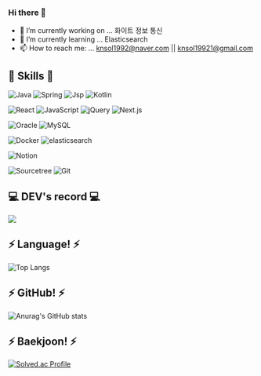 ### Hi there 👋

- 🔭 I’m currently working on ... 화이트 정보 통신
- 🌱 I’m currently learning ... Elasticsearch
- 📫 How to reach me: ... knsol1992@naver.com || knsol19921@gmail.com


## 🌱 Skills 🌱

![Java](https://img.shields.io/badge/Java-007396.svg?&style=for-the-badge&logo=Java&logoColor=white)
![Spring](https://img.shields.io/badge/Spring-6DB33F.svg?&style=for-the-badge&logo=Spring&logoColor=white)
![Jsp](https://img.shields.io/badge/JSP-000000.svg?&style=for-the-badge&logo=JSP&logoColor=white8)
![Kotlin](https://img.shields.io/badge/Kotlin-7F52FF.svg?&style=for-the-badge&logo=Kotlin&logoColor=white)

![React](https://img.shields.io/badge/React-61DAFB.svg?&style=for-the-badge&logo=React&logoColor=white)
![JavaScript](https://img.shields.io/badge/JavaScript-F7DF1E.svg?&style=for-the-badge&logo=JavaScript&logoColor=white)
![jQuery](https://img.shields.io/badge/jQuery-0769AD.svg?&style=for-the-badge&logo=jQuery&logoColor=white)
![Next.js](https://img.shields.io/badge/Next.js-000000.svg?&style=for-the-badge&logo=Next.js&logoColor=white)

![Oracle](https://img.shields.io/badge/Oracle-F80000.svg?&style=for-the-badge&logo=Oracle&logoColor=white)
![MySQL](https://img.shields.io/badge/MySQL-4479A1.svg?&style=for-the-badge&logo=MySQL&logoColor=white)

![Docker](https://img.shields.io/badge/Docker-2496ED.svg?&style=for-the-badge&logo=Docker&logoColor=white)
![elasticsearch](https://img.shields.io/badge/elasticsearch-005571.svg?&style=for-the-badge&logo=elasticsearch&logoColor=white)

![Notion](https://img.shields.io/badge/Notion-000000.svg?&style=for-the-badge&logo=Notion&logoColor=white)

![Sourcetree](https://img.shields.io/badge/Sourcetree-0052CC.svg?&style=for-the-badge&logo=Sourcetree&logoColor=white)
![Git](https://img.shields.io/badge/Git-F05032.svg?&style=for-the-badge&logo=Git&logoColor=white)

## 💻 DEV's record 💻
<div style="display:flex; flex-direction:row;">
    <a href="https://ks-awesome.notion.site/Na_KeaunSol_Coding_Study-b341f3bb4bc943c5b698e9808306f44c?pvs=4">
        <img src="https://img.shields.io/badge/Notion-9999FF?style=for-the-badge&logo=Notion&logoColor=white"> 
    </a>
  
</div>

## ⚡ Language! ⚡
![Top Langs](https://github-readme-stats.vercel.app/api/top-langs/?username=keaunsolNa&layout=compact)

## ⚡ GitHub! ⚡
![Anurag's GitHub stats](https://github-readme-stats.vercel.app/api?username=keaunsolNa&show_icons=true&theme=tokyonight)
<br>

## ⚡ Baekjoon! ⚡
[![Solved.ac Profile](http://mazassumnida.wtf/api/v2/generate_badge?boj=knsol1992)](https://solved.ac/knsol1992/)
<!--
**keaunsolNa/keaunsolNa** is a ✨ _special_ ✨ repository because its `README.md` (this file) appears on your GitHub profile.

Here are some ideas to get you started:



- 👯 I’m looking to collaborate on ...
- 🤔 I’m looking for help with ...
- 💬 Ask me about ...

- 😄 Pronouns: ...
- ⚡ Fun fact: ...
-->
